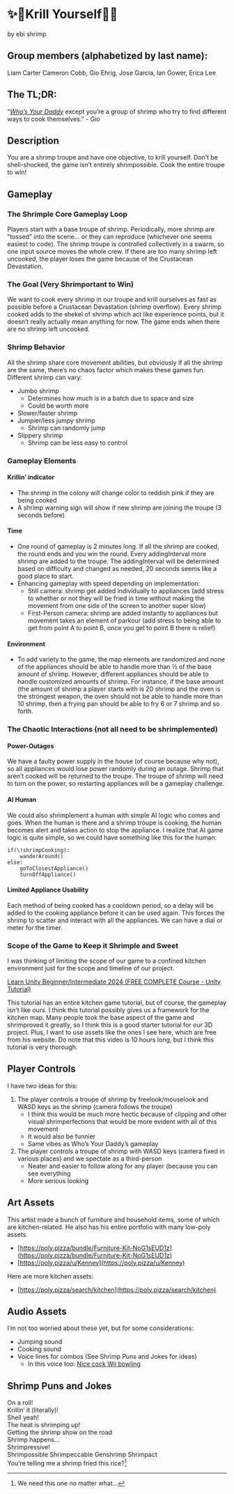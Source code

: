 # ✨🦐Krill Yourself🦐✨  
by ebi shrimp

## Group members (alphabetized by last name):

Liam Carter Cameron Cobb, Gio Ehrig, Jose Garcia, Ian Gower, Erica Lee


## The TL;DR:

“[*Who’s Your Daddy*](https://youtu.be/IH607hMeFM4?si=MrnuwKf1r503cLBb) except you’re a group of shrimp who try to find different ways to cook themselves.” \- Gio

## Description

You are a shrimp troupe and have one objective, to krill yourself. Don’t be shell-shocked, the game isn’t entirely shrimpossible. Cook the entire troupe to win\!

## Gameplay

### The Shrimple Core Gameplay Loop

Players start with a base troupe of shrimp. Periodically, more shrimp are “tossed” into the scene… or they can reproduce (whichever one seems easiest to code). The shrimp troupe is controlled collectively in a swarm, so one input source moves the whole crew. If there are too many shrimp left uncooked, the player loses the game because of the Crustacean Devastation. 

### The Goal (Very Shrimportant to Win)

We want to cook every shrimp in our troupe and krill ourselves as fast as possible before a Crustacean Devastation (shrimp overflow). Every shrimp cooked adds to the shekel of shrimp which act like experience points, but it doesn’t really actually mean anything for now. The game ends when there are no shrimp left uncooked. 

### Shrimp Behavior 

All the shrimp share core movement abilities, but obviously if all the shrimp are the same, there’s no chaos factor which makes these games fun. Different shrimp can vary:

- Jumbo shrimp  
  - Determines how much is in a batch due to space and size   
  - Could be worth more  
- Slower/faster shrimp  
- Jumpier/less jumpy shrimp  
  - Shrimp can randomly jump  
- Slippery shrimp  
  - Shrimp can be less easy to control

### Gameplay Elements

#### Krillin’ indicator  
  - The shrimp in the colony will change color to reddish pink if they are being cooked  
  - A shrimp warning sign will show if new shrimp are joining the troupe (3 seconds before)  
#### Time  
  - One round of gameplay is 2 minutes long. If all the shrimp are cooked, the round ends and you win the round. Every addingInterval more shrimp are added to the troupe. The addingInterval will be determined based on difficulty and changed as needed, 20 seconds seems like a good place to start.  
  - Enhancing gameplay with speed depending on implementation:  
    - Still camera: shrimp get added individually to appliances (add stress to whether or not they will be fried in time without making the movement from one side of the screen to another super slow)  
    - First-Person camera: shrimp are added instantly to appliances but movement takes an element of parkour (add stress to being able to get from point A to point B, once you get to point B there is relief)  
#### Environment  
  - To add variety to the game, the map elements are randomized and none of the appliances should be able to handle more than ½ of the base amount of shrimp. However, different appliances should be able to handle customized amounts of shrimp. For instance, if the base amount (the amount of shrimp a player starts with is 20 shrimp and the oven is the strongest weapon, the oven should not be able to handle more than 10 shrimp, then a frying pan should be able to fry 6 or 7 shrimp and so forth.

	

### The Chaotic Interactions (not all need to be shrimplemented)

#### Power-Outages

We have a faulty power supply in the house (of course because why not), so all appliances would lose power randomly during an outage. Shrimp that aren’t cooked will be returned to the troupe. The troupe of shrimp will need to turn on the power, so restarting appliances will be a gameplay challenge. 

#### AI Human

We could also shrimplement a human with simple AI logic who comes and goes. When the human is there and a shrimp troupe is cooking, the human becomes alert and takes action to stop the appliance. I realize that AI game logic is quite simple, so we could have something like this for the human:

	if(\!shrimpCooking):  
		wanderAround()  
	else:  
		goToClosestAppliance()  
		turnOffAppliance()

#### Limited Appliance Usability 

Each method of being cooked has a cooldown period, so a delay will be added to the cooking appliance before it can be used again. This forces the shrimp to scatter and interact with all the appliances. We can have a dial or meter for the timer.

### Scope of the Game to Keep it Shrimple and Sweet

I was thinking of limiting the scope of our game to a confined kitchen environment just for the scope and timeline of our project. 

[Learn Unity Beginner/Intermediate 2024 (FREE COMPLETE Course - Unity Tutorial)](https://youtu.be/AmGSEH7QcDg?si=gChDwqQO_cimUe9U&t=793)

This tutorial has an entire kitchen game tutorial, but of course, the gameplay isn’t like ours. I think this tutorial possibly gives us a framework for the kitchen map. Many people took the base aspect of the game and shrimproved it greatly, so I think this is a good starter tutorial for our 3D project. Plus, I want to use assets like the ones I see here, which are free from his website.  Do note that this video is 10 hours long, but I think this tutorial is very thorough.

## Player Controls

I have two ideas for this: 

1. The player controls a troupe of shrimp by freelook/mouselook and WASD keys as the shrimp (camera follows the troupe)  
   - I think this would be much more hectic because of clipping and other visual shrimperfections that would be more evident with all of this movement  
   - It would also be funnier  
   - Same vibes as Who’s Your Daddy’s gameplay  
2. The player controls a troupe of shrimp with WASD keys (camera fixed in various places) and we spectate as a third-person  
   - Neater and easier to follow along for any player (because you can see everything  
   - More serious looking

## Art Assets

This artist made a bunch of furniture and household items, some of which are kitchen-related. He also has his entire portfolio with many low-poly assets.

- [https://poly.pizza/bundle/Furniture-Kit-NoG1sEUD1z](https://poly.pizza/bundle/Furniture-Kit-NoG1sEUD1z)   
- [https://poly.pizza/u/Kenney](https://poly.pizza/u/Kenney) 

Here are more kitchen assets:

- [https://poly.pizza/search/kitchen](https://poly.pizza/search/kitchen) 
 

## Audio Assets

I’m not too worried about these yet, but for some considerations:

- Jumping sound  
- Cooking sound  
- Voice lines for combos (See Shrimp Puns and Jokes for ideas)  
  - In this voice too: [Nice cock Wii bowling](https://youtu.be/4dJO0n1Wqjg?si=ecP8CtBQbVYNbg4G)

## Shrimp Puns and Jokes

On a roll\!   
Krillin’ it (literally)\!  
Shell yeah\!  
The heat is shrimping up\!  
Getting the shrimp show on the road  
Shrimp happens…  
Shrimpressive\!  
Shrimpossible
Shrimpeccable
Genshrimp Shrimpact  
You’re telling me a shrimp fried this rice?[^1]

[^1]:  We need this one no matter what…
